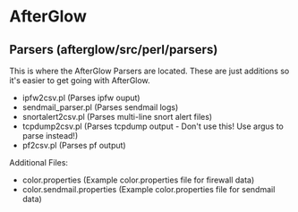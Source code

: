 AfterGlow
=========

Parsers (afterglow/src/perl/parsers)
-------

This is where the AfterGlow Parsers are located. These are just additions so it's easier to get going with AfterGlow. 

* ipfw2csv.pl		(Parses ipfw ouput)
* sendmail_parser.pl	(Parses sendmail logs)
* snortalert2csv.pl	(Parses multi-line snort alert files)
* tcpdump2csv.pl	(Parses tcpdump output - Don't use this! Use argus to parse instead!)
* pf2csv.pl		(Parses pf output)

Additional Files:

* color.properties		(Example color.properties file for firewall data)
* color.sendmail.properties	(Example color.properties file for sendmail data)
